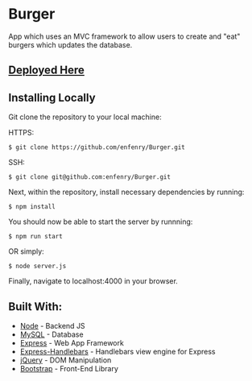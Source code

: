 # Burger

App which uses an MVC framework to allow users to create and "eat" burgers which updates the database.

## [Deployed Here](https://murmuring-inlet-95809.herokuapp.com/)

## Installing Locally
Git clone the repository to your local machine: 

HTTPS:
```
$ git clone https://github.com/enfenry/Burger.git
```
SSH:
````
$ git clone git@github.com:enfenry/Burger.git
````

Next, within the repository, install necessary dependencies by running:
````
$ npm install
````

You should now be able to start the server by runnning:
````
$ npm run start
````

OR simply:

````
$ node server.js
````

Finally, navigate to localhost:4000 in your browser.

## Built With: 
* [Node](https://nodejs.org/en/) - Backend JS
* [MySQL](https://www.mysql.com/) - Database
* [Express](https://expressjs.com/) - Web App Framework
* [Express-Handlebars](https://github.com/wycats/handlebars.js) - Handlebars view engine for Express
* [jQuery](https://jquery.com/) - DOM Manipulation
* [Bootstrap](https://getbootstrap.com/) - Front-End Library
